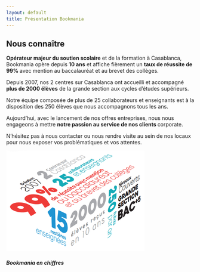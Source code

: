 ```yaml
---
layout: default
title: Présentation Bookmania
---
```

<main id="qui-sommes-nous">

  <section class="container mt-4 mt-sm-5 pt-5 pb-5">
    <div class="mt-4 mb-4">
      <h1 class="font-weight-normal">
        <strong>Nous connaître</strong>
      </h1>
    </div>
    <div class="row">
      <div class="col-12 col-lg-7 mb-4">
        <p class="pr-xl-5 pr-lg-2">
          <strong>Opérateur majeur du soutien scolaire</strong> et de la formation à Casablanca, Bookmania opère depuis <strong>10 ans</strong> et affiche fièrement un <strong>taux de réussite de 99% </strong>avec mention au baccalauréat et au brevet des collèges.
        </p>
        <p>
          Depuis 2007, nos 2 centres sur Casablanca ont accueilli et accompagné <strong>plus de 2000 élèves</strong> de la grande section aux cycles d’études supérieurs.
        </p>
        <p>
          Notre équipe composée de plus de 25 collaborateurs et enseignants est à la disposition des 250 élèves que nous accompagnons tous les ans.
        </p>
        <p>
          Aujourd’hui, avec le lancement de nos offres entreprises, nous nous engageons à mettre <strong>notre passion au service de nos clients </strong>corporate.
        </p>
        <p>
          N’hésitez pas à nous contacter ou nous rendre visite au sein de nos locaux pour nous exposer vos problématiques et vos attentes.
        </p>
      </div>
      <div class="col-12 col-lg-5 text-center">
        <img src="assets/images/nous-connaitre-edit.png" class="w-100" alt="Bookmania en chiffres" style="max-width: 370px;">
        <h5 class="mt-3">
          <strong class="font-weight-bold">Bookmania en chiffres</strong>
        </h5>
      </div>
    </div>
  </section>

</main>

